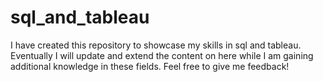 # sql_and_tableau
I have created this repository to showcase my skills in sql and tableau. Eventually I will update and extend the content on here while I am gaining additional knowledge in these fields. Feel free to give me feedback!
